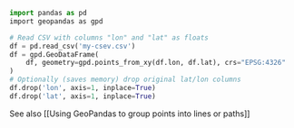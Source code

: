 ```python
import pandas as pd
import geopandas as gpd

# Read CSV with columns "lon" and "lat" as floats
df = pd.read_csv('my-csev.csv')
df = gpd.GeoDataFrame(
    df, geometry=gpd.points_from_xy(df.lon, df.lat), crs="EPSG:4326"
)
# Optionally (saves memory) drop original lat/lon columns
df.drop('lon', axis=1, inplace=True)
df.drop('lat', axis=1, inplace=True)
```

See also [[Using GeoPandas to group points into lines or paths]]
